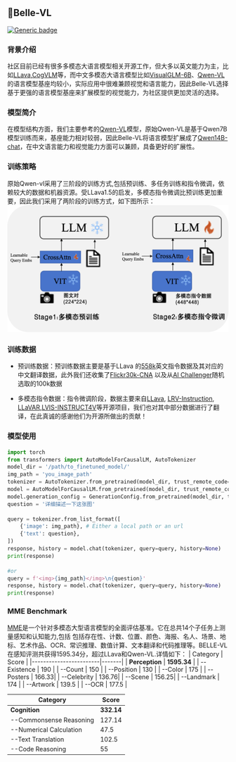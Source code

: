 
## 📝Belle-VL
[![Generic badge](https://img.shields.io/badge/🤗-Huggingface%20Repo2-green.svg)](https://huggingface.co/BELLE-2/BELLE-VL)
### 背景介绍
社区目前已经有很多多模态大语言模型相关开源工作，但大多以英文能力为主，比如[LLava](https://github.com/haotian-liu/LLaVA),[CogVLM](https://github.com/THUDM/CogVLM)等，而中文多模态大语言模型比如[VisualGLM-6B](https://github.com/THUDM/VisualGLM-6B)、[Qwen-VL](https://github.com/QwenLM/Qwen-VL)的语言模型基座均较小，实际应用中很难兼顾视觉和语言能力，因此Belle-VL选择基于更强的语言模型基座来扩展模型的视觉能力，为社区提供更加灵活的选择。

### 模型简介
在模型结构方面，我们主要参考的[Qwen-VL](https://github.com/QwenLM/Qwen-VL)模型，原始Qwen-VL是基于Qwen7B模型训练而来，基座能力相对较弱，因此Belle-VL将语言模型扩展成了[Qwen14B-chat](https://huggingface.co/Qwen/Qwen-14B-Chat)，在中文语言能力和视觉能力方面可以兼顾，具备更好的扩展性。

### 训练策略
原始Qwen-vl采用了三阶段的训练方式,包括预训练、多任务训练和指令微调，依赖较大的数据和机器资源。受LLava1.5的启发，多模态指令微调比预训练更加重要，因此我们采用了两阶段的训练方式，如下图所示：
![Traing_stage](./train.png)

### 训练数据
* 预训练数据：预训练数据主要是基于LLava 的[558k](https://huggingface.co/datasets/liuhaotian/LLaVA-Pretrain)英文指令数据及其对应的中文翻译数据，此外我们还收集了[Flickr30k-CNA](https://zero.so.com/) 以及从[AI Challenger](https://tianchi.aliyun.com/dataset/145781?spm=a2c22.12282016.0.0.5c823721PG2nBW)随机选取的100k数据

* 多模态指令数据：指令微调阶段，数据主要来自[LLava](https://github.com/haotian-liu/LLaVA), [LRV-Instruction](https://github.com/FuxiaoLiu/LRV-Instruction), [LLaVAR](https://github.com/SALT-NLP/LLaVAR),[LVIS-INSTRUCT4V](https://github.com/X2FD/LVIS-INSTRUCT4V)等开源项目，我们也对其中部分数据进行了翻译，在此真诚的感谢他们为开源所做出的贡献！

### 模型使用
``` python
import torch
from transformers import AutoModelForCausalLM, AutoTokenizer
model_dir = '/path/to_finetuned_model/'
img_path = 'you_image_path'
tokenizer = AutoTokenizer.from_pretrained(model_dir, trust_remote_code=True)
model = AutoModelForCausalLM.from_pretrained(model_dir, trust_remote_code=True).eval()
model.generation_config = GenerationConfig.from_pretrained(model_dir, trust_remote_code=True)
question = '详细描述一下这张图'

query = tokenizer.from_list_format([
    {'image': img_path}, # Either a local path or an url
    {'text': question},
])
response, history = model.chat(tokenizer, query=query, history=None)
print(response)

#or
query = f'<img>{img_path}</img>\n{question}'
response, history = model.chat(tokenizer, query=query, history=None)
print(response)
```

### MME Benchmark
[MME](https://github.com/BradyFU/Awesome-Multimodal-Large-Language-Models/tree/Evaluation)是一个针对多模态大型语言模型的全面评估基准。它在总共14个子任务上测量感知和认知能力,包括
包括存在性、计数、位置、颜色、海报、名人、场景、地标、艺术作品、OCR、常识推理、数值计算、文本翻译和代码推理等。BELLE-VL在感知评测共获得1595.34分，超过LLava和Qwen-VL.详情如下：
| Category               | Score |
|------------------------|-------|
| **Perception**         | **1595.34**    |
| --Existence              | 190   |
| --Count                  | 150   |
| --Position               | 130   |
| --Color                  | 175   |
| --Posters                | 166.33|
| --Celebrity              | 136.76|
| --Scene                  | 156.25|
| --Landmark               | 174   |
| --Artwork                | 139.5 |
| --OCR                    | 177.5 |

| Category               | Score |
|------------------------|-------|
| **Cognition**          | **332.14**    |
| --Commonsense Reasoning   | 127.14|
| --Numerical Calculation  | 47.5  |
| --Text Translation       | 102.5 |
| --Code Reasoning         | 55    |



